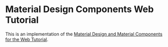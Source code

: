 # Material Design Components Web Tutorial

This is an implementation of the [Material Design and Material Components for the Web Tutorial](https://material.io/collections/developer-tutorials/#web).
